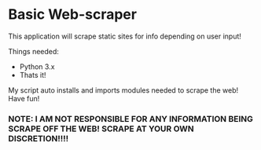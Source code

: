# Basic Web-scraper

This application will scrape static sites for info depending on user input!

Things needed:
- Python 3.x
- Thats it!

My script auto installs and imports modules needed to scrape the web!
Have fun!

### NOTE: I AM NOT RESPONSIBLE FOR ANY INFORMATION BEING SCRAPE OFF THE WEB! SCRAPE AT YOUR OWN DISCRETION!!!!
